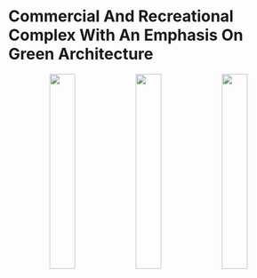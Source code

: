 # Commercial And Recreational Complex With An Emphasis On Green Architecture

<p align="center">
  <img src="1.jpg" width="30%" />
  <img src="2.jpg" width="30%" />
  <img src="3.jpg" width="30%" />
</p>
